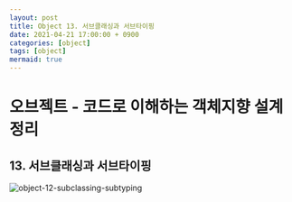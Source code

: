 ```yaml
---
layout: post
title: Object 13. 서브클래싱과 서브타이핑
date: 2021-04-21 17:00:00 + 0900
categories: [object]
tags: [object]
mermaid: true
---
```

# 오브젝트 - 코드로 이해하는 객체지향 설계 정리
## 13. 서브클래싱과 서브타이핑

![object-12-subclassing-subtyping](https://user-images.githubusercontent.com/13375810/115518235-e7213380-a2c2-11eb-9153-98d0ccf9b038.png)